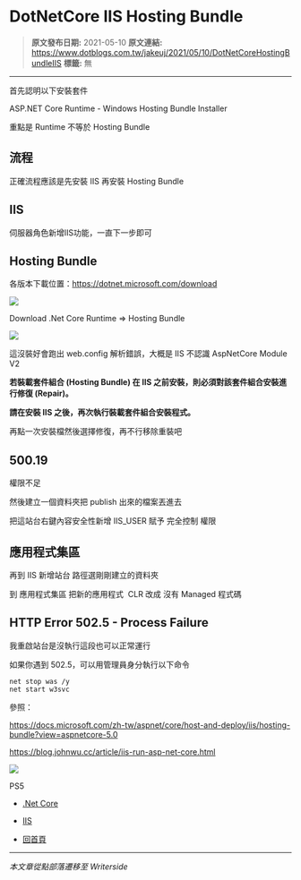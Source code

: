 # DotNetCore IIS Hosting Bundle

> **原文發布日期:** 2021-05-10
> **原文連結:** https://www.dotblogs.com.tw/jakeuj/2021/05/10/DotNetCoreHostingBundleIIS
> **標籤:** 無

---

首先認明以下安裝套件

ASP.NET Core Runtime - Windows Hosting Bundle Installer

重點是 Runtime 不等於 Hosting Bundle

## 流程

正確流程應該是先安裝 IIS 再安裝 Hosting Bundle

## IIS

伺服器角色新增IIS功能，一直下一步即可

## Hosting Bundle

各版本下載位置：https://dotnet.microsoft.com/download

![](https://dotblogsfile.blob.core.windows.net/user/御星幻/66a63053-da7e-468b-b76f-c2782e9f4d08/1620637926.png)

Download .Net Core Runtime => Hosting Bundle

![](https://dotblogsfile.blob.core.windows.net/user/御星幻/66a63053-da7e-468b-b76f-c2782e9f4d08/1620637980.png)

這沒裝好會跑出 web.config 解析錯誤，大概是 IIS 不認識 AspNetCore Module V2

**若裝載套件組合 (Hosting Bundle) 在 IIS 之前安裝，則必須對該套件組合安裝進行修復 (Repair)。**

**請在安裝 IIS 之後，再次執行裝載套件組合安裝程式。**

再點一次安裝檔然後選擇修復，再不行移除重裝吧

## 500.19

權限不足

然後建立一個資料夾把 publish 出來的檔案丟進去

把這站台右鍵內容安全性新增 IIS\_USER 賦予 完全控制 權限

## 應用程式集區

再到 IIS 新增站台 路徑選剛剛建立的資料夾

到 應用程式集區 把新的應用程式  CLR 改成 沒有 Managed 程式碼

## HTTP Error 502.5 - Process Failure

我重啟站台是沒執行這段也可以正常運行

如果你遇到 502.5，可以用管理員身分執行以下命令

```
net stop was /y
net start w3svc
```

參照：

https://docs.microsoft.com/zh-tw/aspnet/core/host-and-deploy/iis/hosting-bundle?view=aspnetcore-5.0

https://blog.johnwu.cc/article/iis-run-asp-net-core.html

![](https://card.psnprofiles.com/1/jakeuj.png)

PS5

* [.Net Core](/jakeuj/Tags?qq=.Net%20Core)
* [IIS](/jakeuj/Tags?qq=IIS)

* [回首頁](/jakeuj)

---

*本文章從點部落遷移至 Writerside*
